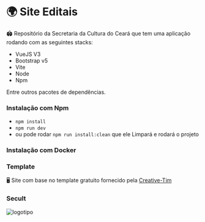 # 🌍 Site Editais

🏟️ Repositório da Secretaria da Cultura do Ceará que tem uma aplicação rodando com as seguintes stacks:
- VueJS V3
- Bootstrap v5
- Vite
- Node
- Npm

Entre outros pacotes de dependências.

### Instalação com Npm
  - `npm install`
  - `npm run dev`
  - ou pode rodar `npm run install:clean` que ele Limpará e rodará o projeto

### Instalação com Docker

### Template
🖥️ Site com base no template gratuito fornecido pela [Creative-Tim](https://www.creative-tim.com/product/vue-material-kit)

### Secult
![logotipo](https://github.com/secultce/site-editais/assets/7341117/6a853f8c-e29e-4228-a818-43b4277792b5)


